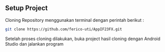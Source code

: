 ## Setup Project

Cloning Repository menggunakan terminal dengan perintah berikut :
```bash
git clone https://github.com/ferico-uti/AppIF23FX.git
```
Setelah proses cloning dilakukan, buka project hasil cloning dengan Android Studio dan jalankan program
